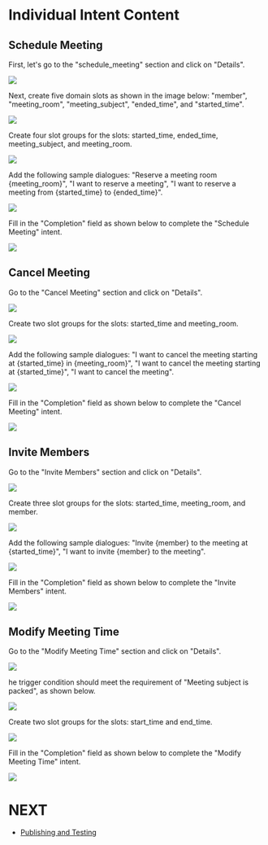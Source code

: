 # Individual Intent Content
## Schedule Meeting
First, let's go to the "schedule_meeting" section and click on "Details".

![](../../../../../../images/en/intro-004.png)

Next, create five domain slots as shown in the image below: "member", "meeting_room", "meeting_subject", "ended_time", and "started_time".

![](../../../../../../images/en/intro-005.png)

Create four slot groups for the slots: started_time, ended_time, meeting_subject, and meeting_room.

![](../../../../../../images/en/intro-006.png)

Add the following sample dialogues: "Reserve a meeting room {meeting_room}", "I want to reserve a meeting", "I want to reserve a meeting from {started_time} to {ended_time}".

![](../../../../../../images/en/intro-007.png)

Fill in the "Completion" field as shown below to complete the "Schedule Meeting" intent.

![](../../../../../../images/en/intro-008.png)
## Cancel Meeting

Go to the "Cancel Meeting" section and click on "Details".

![](../../../../../../images/en/intro-013.png)

Create two slot groups for the slots: started_time and meeting_room.

![](../../../../../../images/en/intro-022.png)

Add the following sample dialogues: "I want to cancel the meeting starting at {started_time} in {meeting_room}", "I want to cancel the meeting starting at {started_time}", "I want to cancel the meeting".

![](../../../../../../images/en/intro-023.png)

Fill in the "Completion" field as shown below to complete the "Cancel Meeting" intent.

![](../../../../../../images/en/intro-024.png)

## Invite Members

Go to the "Invite Members" section and click on "Details".

![](../../../../../../images/en/intro-014.png)

Create three slot groups for the slots: started_time, meeting_room, and member.

![](../../../../../../images/en/intro-015.png)

Add the following sample dialogues: "Invite {member} to the meeting at {started_time}", "I want to invite {member} to the meeting".

![](../../../../../../images/en/intro-016.png)

Fill in the "Completion" field as shown below to complete the "Invite Members" intent.

![](../../../../../../images/en/intro-017.png)

## Modify Meeting Time

Go to the "Modify Meeting Time" section and click on "Details".

![](../../../../../../images/en/intro-018.png)

he trigger condition should meet the requirement of "Meeting subject is packed", as shown below.

![](../../../../../../images/en/intro-019.png)

Create two slot groups for the slots: start_time and end_time.

![](../../../../../../images/en/intro-020.png)

Fill in the "Completion" field as shown below to complete the "Modify Meeting Time" intent.

![](../../../../../../images/en/intro-021.png)

# NEXT
- [Publishing and Testing](../../tutorials/intro/deploy-test.html)

